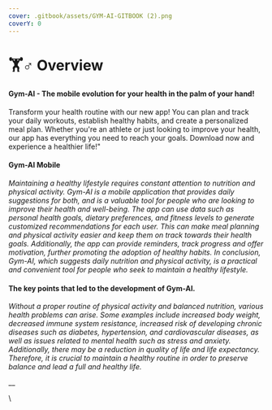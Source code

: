 ```yaml
---
cover: .gitbook/assets/GYM-AI-GITBOOK (2).png
coverY: 0
---
```


# 🏋♂ Overview

#### Gym-AI - The mobile evolution for your health in the palm of your hand!

Transform your health routine with our new app! You can plan and track your daily workouts, establish healthy habits, and create a personalized meal plan. Whether you're an athlete or just looking to improve your health, our app has everything you need to reach your goals. Download now and experience a healthier life!"

#### Gym-AI Mobile

_Maintaining a healthy lifestyle requires constant attention to nutrition and physical activity. Gym-AI is a mobile application that provides daily suggestions for both, and is a valuable tool for people who are looking to improve their health and well-being. The app can use data such as personal health goals, dietary preferences, and fitness levels to generate customized recommendations for each user. This can make meal planning and physical activity easier and keep them on track towards their health goals. Additionally, the app can provide reminders, track progress and offer motivation, further promoting the adoption of healthy habits. In conclusion, Gym-AI, which suggests daily nutrition and physical activity, is a practical and convenient tool for people who seek to maintain a healthy lifestyle._

#### The key points that led to the development of Gym-AI.

_Without a proper routine of physical activity and balanced nutrition, various health problems can arise. Some examples include increased body weight, decreased immune system resistance, increased risk of developing chronic diseases such as diabetes, hypertension, and cardiovascular diseases, as well as issues related to mental health such as stress and anxiety. Additionally, there may be a reduction in quality of life and life expectancy. Therefore, it is crucial to maintain a healthy routine in order to preserve balance and lead a full and healthy life._

__

\
